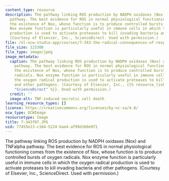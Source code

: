 ```yaml
---
content_type: resource
description: The pathway linking ROS production by NADPH oxidases (Nox) and TNFalpha
  pathway. The best evidence for ROS in normal physiological functioning comes from
  the existence of Nox, whose function is to produce controlled bursts of oxygen radicals.
  Nox enzyme function is particularly useful in immune cells in which the oxygen radical
  production is used to activate proteases to kill invading bacteria and other pathogens.
  (Courtesy of Elsevier, Inc., ScienceDirect. Used with permission.)
file: /ol-ocw-studio-app/courses/7-343-the-radical-consequences-of-respiration-reactive-oxygen-species-in-aging-and-disease-fall-2007/77455e13c18452246ae4af99d160e9f1_7-343f07.JPG
file_size: 123308
file_type: image/jpeg
image_metadata:
  caption: The pathway linking ROS production by NADPH oxidases (Nox) and TNFalpha
    pathway. The best evidence for ROS in normal physiological functioning comes from
    the existence of Nox, whose function is to produce controlled bursts of oxygen
    radicals. Nox enzyme function is particularly useful in immune cells in which
    the oxygen radical production is used to activate proteases to kill invading bacteria
    and other pathogens. (Courtesy of Elsevier, Inc., {{% resource_link "5aba34ba-72ab-4828-8897-f8e5bba32230"
    "ScienceDirect" %}}. Used with permission.)
  credit: ''
  image-alt: TNF-induced necrotic cell death
learning_resource_types: []
license: https://creativecommons.org/licenses/by-nc-sa/4.0/
ocw_type: OCWImage
resourcetype: Image
title: 7-343f07.JPG
uid: 77455e13-c184-5224-6ae4-af99d160e9f1
---
```

The pathway linking ROS production by NADPH oxidases (Nox) and TNFalpha pathway. The best evidence for ROS in normal physiological functioning comes from the existence of Nox, whose function is to produce controlled bursts of oxygen radicals. Nox enzyme function is particularly useful in immune cells in which the oxygen radical production is used to activate proteases to kill invading bacteria and other pathogens. (Courtesy of Elsevier, Inc., ScienceDirect. Used with permission.)